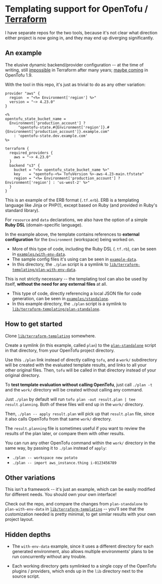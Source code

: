 Templating support for OpenTofu / [Terraform](https://github.com/mehhhhhhhhhhhhhhh/terraform-templating)
=======

I have separate repos for the two tools, because it's not clear what direction either project is now going in, and they may end up diverging significantly.


An example
-------

The elusive dynamic backend/provider configuration -- at the time of writing, still [impossible](https://github.com/hashicorp/terraform/issues/13022) in Terraform after many years; [maybe coming](https://github.com/opentofu/opentofu/issues/300) in OpenTofu 1.9.

With the tool in this repo, it's just as trivial to do as any other variation:

```erb
provider "aws" {
  region  = "<%= Environment['region'] %>"
  version = "~> 4.23.0"
}

<%
opentofu_state_bucket_name =
  Environment['production_account'] ?
      "opentofu-state.#{Environment['region']}.#{Environment['production_account']}.example.com"
    : 'opentofu-state.dev.example.com'
%>

terraform {
  required_providers {
    aws = "~> 4.23.0"
  }
  backend "s3" {
    bucket = "<%= opentofu_state_bucket_name %>"
    key    = "opentofu-<%= TofuVersion %>-aws-4.23-main.tfstate"
    region = "<%= Environment['production_account'] ? Environment['region'] : 'us-west-2' %>"
  }
}

```

This is an example of the ERB format (`.tf.erb`). ERB is a templating language like Jinja or PHP(!), except based on Ruby (and provided in Ruby's standard library).

For `resource` and `data` declarations, we also have the option of a simple **Ruby DSL** (domain-specific language).

In the example above, the template contains references to **external configuration** for the `Environment` (workspace) being worked on.

* More of this type of code, including the Ruby DSL (`.tf.rb`), can be seen in [`examples/with-env-data`](examples/with-env-data).
* The sample config files it's using can be seen in [`example-data`](example-data).
* In this directory, the `./plan` script is a symlink to [`lib/terraform-templating/plan-with-env-data`](lib/terraform-templating/plan-with-env-data).

This is not strictly necessary -- the templating tool can also be used by itself, **without the need for any external files** at all.

* This type of code, directly referencing a local JSON file for code generation, can be seen in [`examples/standalone`](examples/standalone).
* In this example directory, the `./plan` script is a symlink to [`lib/terraform-templating/plan-standalone`](lib/terraform-templating/plan-standalone).


How to get started
-------

Clone [`lib/terraform-templating`](lib/terraform-templating) somewhere.

Create a symlink (in this example, called `plan`) to the [`plan-standalone`](lib/terraform-templating/plan-standalone) script in that directory, from your OpenTofu project directory.

Use this `./plan` link instead of directly calling `tofu`, and a `work/` subdirectory will be created with the evaluated template results, and links to all your other original files. Then, `tofu` will be called in that directory instead of your original directory.

To **test template evaluation without calling OpenTofu**, just call `./plan -t` and the `work/` directory will be created without calling any command.

Just `./plan` by default will run `tofu plan -out result.plan | tee result.planning`. Both of these files will end up in the `work/` directory.

Then, `./plan -- apply result.plan` will pick up that `result.plan` file, since it also calls OpenTofu from that same `work/` directory.

The `result.planning` file is sometimes useful if you want to review the results of the plan later, or compare them with other results.

You can run any other OpenTofu command within the `work/` directory in the same way, by passing it to `./plan` instead of `apply`:

* `./plan -- workspace new potato`
* `./plan -- import aws_instance.thing i-0123456789`


Other variations
-------

This isn't a framework -- it's just an example, which can be easily modified for different needs. You should own your own interface!

Check out the repo, and compare the changes from `plan-standalone` to `plan-with-env-data` in [`lib/terraform-templating`](lib/terraform-templating) -- you'll see that the customization needed is pretty minimal, to get similar results with your own project layout.


Hidden depths
-------

* The `with-env-data` example, since it uses a different directory for each generated environment, also allows multiple environments' plans to be run concurrently without any trouble.

* Each working directory gets symlinked to a single copy of the OpenTofu plugins / providers, which ends up in the `lib` directory next to the source script.
